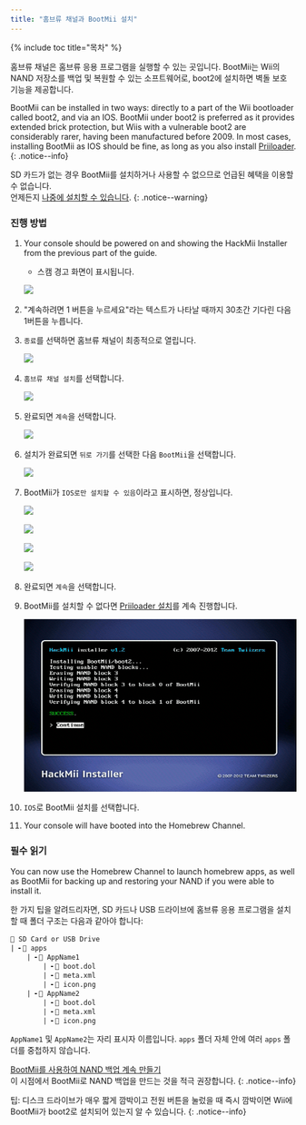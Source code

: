 ```yaml
---
title: "홈브류 채널과 BootMii 설치"
---
```


{% include toc title="목차" %}

홈브류 채널은 홈브류 응용 프로그램을 실행할 수 있는 곳입니다. BootMii는 Wii의 NAND 저장소를 백업 및 복원할 수 있는 소프트웨어로, boot2에 설치하면 벽돌 보호 기능을 제공합니다.

BootMii can be installed in two ways: directly to a part of the Wii bootloader called boot2, and via an IOS. BootMii under boot2 is preferred as it provides extended brick protection, but Wiis with a vulnerable boot2 are considerably rarer, having been manufactured before 2009. In most cases, installing BootMii as IOS should be fine, as long as you also install [Priiloader](priiloader).
{: .notice--info}

SD 카드가 없는 경우 BootMii를 설치하거나 사용할 수 없으므로 언급된 혜택을 이용할 수 없습니다. <br> 언제든지 [나중에 설치할 수 있습니다](hackmii).
{: .notice--warning}

### 진행 방법

1. Your console should be powered on and showing the HackMii Installer from the previous part of the guide.
    + 스캠 경고 화면이 표시됩니다.

    ![](/images/hackmii/scam.png)

1. "계속하려면 1 버튼을 누르세요"라는 텍스트가 나타날 때까지 30초간 기다린 다음 1버튼을 누릅니다.
1. `종료`를 선택하면 홈브류 채널이 최종적으로 열립니다.

    ![](/images/hackmii/test_results.png)

1. `홈브류 채널 설치`를 선택합니다.

    ![](/images/hackmii/hbc_install.png)

1. 완료되면 `계속`을 선택합니다.

    ![](/images/hackmii/hbc_install_ok.png)

1. 설치가 완료되면 `뒤로 가기`를 선택한 다음 `BootMii`을 선택합니다.

    ![](/images/hackmii/bootmii_install.png)

1. BootMii가 `IOS로만 설치할 수 있음`이라고 표시하면, 정상입니다.

    ![](/images/hackmii/bootmii_install1.png)

    ![](/images/hackmii/bootmii_install2.png)

    ![](/images/hackmii/bootmii_install3.png)

    ![](/images/hackmii/bootmii_install_ok.png)

1. 완료되면 `계속`을 선택합니다.
1. BootMii를 설치할 수 없다면 [Priiloader 설치](priiloader)를 계속 진행합니다.

    ![](/images/hackmii/bootmii_install4.png)

1. `IOS`로 BootMii 설치를 선택합니다.
1. Your console will have booted into the Homebrew Channel.

### 필수 읽기

You can now use the Homebrew Channel to launch homebrew apps, as well as BootMii for backing up and restoring your NAND if you were able to install it.

한 가지 팁을 알려드리자면, SD 카드나 USB 드라이브에 홈브류 응용 프로그램을 설치할 때 폴더 구조는 다음과 같아야 합니다:

```
💾 SD Card or USB Drive
| ╸📁 apps
    | ╸📁 AppName1
        | ╸📄 boot.dol
        | ╸📄 meta.xml
        | ╸📄 icon.png
    | ╸📁 AppName2
        | ╸📄 boot.dol
        | ╸📄 meta.xml
        | ╸📄 icon.png
```

`AppName1` 및 `AppName2`는 자리 표시자 이름입니다. `apps` 폴더 자체 안에 여러 `apps` 폴더를 중첩하지 않습니다.

[BootMii를 사용하여 NAND 백업 계속 만들기](bootmii)<br> 이 시점에서 BootMii로 NAND 백업을 만드는 것을 적극 권장합니다.
{: .notice--info}

팁: 디스크 드라이브가 매우 짧게 깜박이고 전원 버튼을 눌렀을 때 즉시 깜박이면 Wii에 BootMii가 boot2로 설치되어 있는지 알 수 있습니다.
{: .notice--info}
